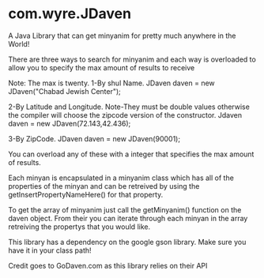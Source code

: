 # com.wyre.JDaven
A Java Library that can get minyanim for pretty much anywhere in the World!

There are three ways to search for minyanim and each way is overloaded to allow you to specify the max amount of results to receive

Note: The max is twenty.
1-By shul Name. JDaven daven = new JDaven("Chabad Jewish Center");

2-By Latitude and Longitude. Note-They must be double values otherwise the compiler will choose the zipcode version of the constructor. Jdaven daven = new JDaven(72.143,42.436);


3-By ZipCode. JDaven daven = new JDaven(90001);

You can overload any of these with a integer that specifies the max amount of results.

Each minyan is encapsulated in a minyanim class which has all of the properties of the minyan and can be retreived by using the getInsertPropertyNameHere() for that property.

To get the array of minyanim just call the getMinyanim() function on the daven object. From their you can iterate through each minyan in the array retreiving the propertys that you would like.

This library has a dependency on the google gson library. Make sure you have it in your class path!

Credit goes to GoDaven.com as this library relies on their API
